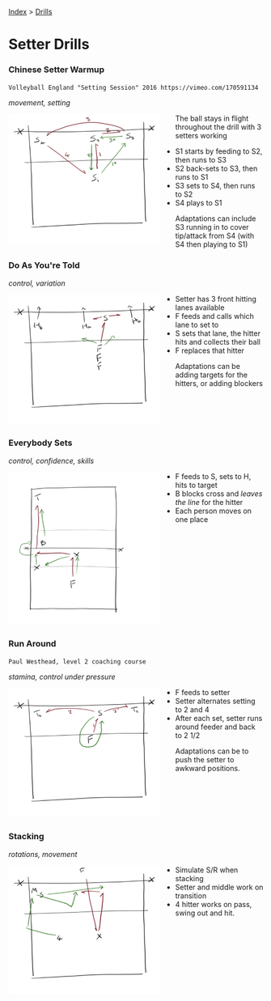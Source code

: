 [Index](../README.md) > [Drills](./Drills.md)

# Setter Drills

### Chinese Setter Warmup
`Volleyball England "Setting Session" 2016 https://vimeo.com/170591134`

_movement, setting_

<img alt="Chinese Setter Warmup" width="300" src="./images/Chinese-Setter-Warmup.png" align="left" style="margin: 0px 30px 20px 0px;" />

The ball stays in flight throughout the drill with 3 setters working

- S1 starts by feeding to S2, then runs to S3
- S2 back-sets to S3, then runs to S1
- S3 sets to S4, then runs to S2
- S4 plays to S1

Adaptations can include S3 running in to cover tip/attack from S4 (with S4 then playing to S1)

<p style="clear: both;"></p>

### Do As You're Told

_control, variation_

<img alt="Do as you're told" width="300" src="./images/Do-As-Youre-Told.png" align="left" style="margin: 0px 30px 20px 0px;" />

- Setter has 3 front hitting lanes available
- F feeds and calls which lane to set to
- S sets that lane, the hitter hits and collects their ball
- F replaces that hitter

Adaptations can be adding targets for the hitters, or adding blockers

<p style="clear: both;"></p>

### Everybody Sets

_control, confidence, skills_

<img alt="Everybody sets" width="300" src="./images/Everybody-Sets.png" align="left" style="margin: 0px 30px 20px 0px;" />

- F feeds to S, sets to H, hits to target
- B blocks cross and _leaves the line_ for the hitter
- Each person moves on one place

<p style="clear: both;"></p>

### Run Around
`Paul Westhead, level 2 coaching course`

_stamina, control under pressure_

<img alt="Run around" width="300" src="./images/Run-Around.png" align="left" style="margin: 0px 30px 20px 0px;" />

- F feeds to setter
- Setter alternates setting to 2 and 4
- After each set, setter runs around feeder and back to 2 1/2

Adaptations can be to push the setter to awkward positions.

<p style="clear: both;"></p>

### Stacking

_rotations, movement_

<img alt="Stacking" width="300" src="./images/Stacking.png" align="left" style="margin: 0px 30px 20px 0px;" />

- Simulate S/R when stacking
- Setter and middle work on transition
- 4 hitter works on pass, swing out and hit.

<p style="clear: both;"></p>
